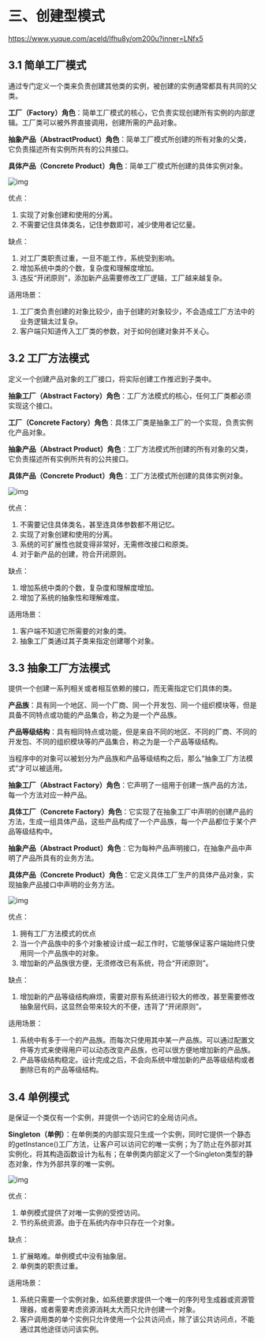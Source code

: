 # 三、创建型模式

https://www.yuque.com/aceld/lfhu8y/om200u?inner=LNfx5

## 3.1 简单工厂模式

通过专门定义一个类来负责创建其他类的实例，被创建的实例通常都具有共同的父类。

**工厂（Factory）角色**：简单工厂模式的核心，它负责实现创建所有实例的内部逻辑。工厂类可以被外界直接调用，创建所需的产品对象。

**抽象产品（AbstractProduct）角色**：简单工厂模式所创建的所有对象的父类，它负责描述所有实例所共有的公共接口。

**具体产品（Concrete Product）角色**：简单工厂模式所创建的具体实例对象。

![img](https://cdn.nlark.com/yuque/0/2022/jpeg/26269664/1656403534138-1ecc2052-e671-46b8-b2f0-b3e987f1a012.jpeg)

优点：

1. 实现了对象创建和使用的分离。
2. 不需要记住具体类名，记住参数即可，减少使用者记忆量。

缺点：

1. 对工厂类职责过重，一旦不能工作，系统受到影响。
2. 增加系统中类的个数，复杂度和理解度增加。
3. 违反“开闭原则”，添加新产品需要修改工厂逻辑，工厂越来越复杂。

适用场景：

1. 工厂类负责创建的对象比较少，由于创建的对象较少，不会造成工厂方法中的业务逻辑太过复杂。
2. 客户端只知道传入工厂类的参数，对于如何创建对象并不关心。

## 3.2 工厂方法模式

定义一个创建产品对象的工厂接口，将实际创建工作推迟到子类中。

**抽象工厂（Abstract Factory）角色**：工厂方法模式的核心，任何工厂类都必须实现这个接口。

**工厂（Concrete Factory）角色**：具体工厂类是抽象工厂的一个实现，负责实例化产品对象。

**抽象产品（Abstract Product）角色**：工厂方法模式所创建的所有对象的父类，它负责描述所有实例所共有的公共接口。	

**具体产品（Concrete Product）角色**：工厂方法模式所创建的具体实例对象。

![img](https://cdn.nlark.com/yuque/0/2022/jpeg/26269664/1656405767817-943d9712-38ca-473a-bbe1-d7393b284879.jpeg)

优点：

1. 不需要记住具体类名，甚至连具体参数都不用记忆。
2. 实现了对象创建和使用的分离。
3. 系统的可扩展性也就变得非常好，无需修改接口和原类。
4. 对于新产品的创建，符合开闭原则。

缺点：

1. 增加系统中类的个数，复杂度和理解度增加。
2. 增加了系统的抽象性和理解难度。

适用场景：

1. 客户端不知道它所需要的对象的类。
2. 抽象工厂类通过其子类来指定创建哪个对象。

## 3.3 抽象工厂方法模式

提供一个创建一系列相关或者相互依赖的接口，而无需指定它们具体的类。

**产品族**：具有同一个地区、同一个厂商、同一个开发包、同一个组织模块等，但是具备不同特点或功能的产品集合，称之为是一个产品族。

**产品等级结构**：具有相同特点或功能，但是来自不同的地区、不同的厂商、不同的开发包、不同的组织模块等的产品集合，称之为是一个产品等级结构。

当程序中的对象可以被划分为产品族和产品等级结构之后，那么“抽象工厂方法模式”才可以被适用。

**抽象工厂（Abstract Factory）角色**：它声明了一组用于创建一族产品的方法，每一个方法对应一种产品。

**具体工厂（Concrete Factory）角色**：它实现了在抽象工厂中声明的创建产品的方法，生成一组具体产品，这些产品构成了一个产品族，每一个产品都位于某个产品等级结构中。

**抽象产品（Abstract Product）角色**：它为每种产品声明接口，在抽象产品中声明了产品所具有的业务方法。

**具体产品（Concrete Product）角色**：它定义具体工厂生产的具体产品对象，实现抽象产品接口中声明的业务方法。

![img](https://cdn.nlark.com/yuque/0/2022/jpeg/26269664/1656499122737-301b32c4-00ef-41cd-850b-a567380f5030.jpeg)

优点：

1. 拥有工厂方法模式的优点
2. 当一个产品族中的多个对象被设计成一起工作时，它能够保证客户端始终只使用同一个产品族中的对象。
3. 增加新的产品族很方便，无须修改已有系统，符合“开闭原则”。

缺点：

1. 增加新的产品等级结构麻烦，需要对原有系统进行较大的修改，甚至需要修改抽象层代码，这显然会带来较大的不便，违背了“开闭原则”。

适用场景：

1. 系统中有多于一个的产品族。而每次只使用其中某一产品族。可以通过配置文件等方式来使得用户可以动态改变产品族，也可以很方便地增加新的产品族。
2. 产品等级结构稳定。设计完成之后，不会向系统中增加新的产品等级结构或者删除已有的产品等级结构。

## 3.4 单例模式

是保证一个类仅有一个实例，并提供一个访问它的全局访问点。

**Singleton（单例）**：在单例类的内部实现只生成一个实例，同时它提供一个静态的getInstance()工厂方法，让客户可以访问它的唯一实例；为了防止在外部对其实例化，将其构造函数设计为私有；在单例类内部定义了一个Singleton类型的静态对象，作为外部共享的唯一实例。

![img](https://cdn.nlark.com/yuque/0/2022/jpeg/26269664/1656571484968-7f76261e-b135-4ad5-a1d0-4607ea2d316f.jpeg)

优点：

1. 单例模式提供了对唯一实例的受控访问。
2. 节约系统资源。由于在系统内存中只存在一个对象。    

缺点：

1. 扩展略难。单例模式中没有抽象层。
2. 单例类的职责过重。   

适用场景：

1. 系统只需要一个实例对象，如系统要求提供一个唯一的序列号生成器或资源管理器，或者需要考虑资源消耗太大而只允许创建一个对象。
2. 客户调用类的单个实例只允许使用一个公共访问点，除了该公共访问点，不能通过其他途径访问该实例。